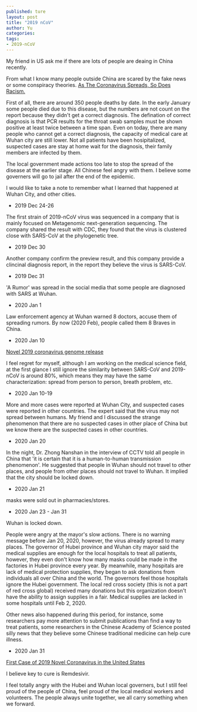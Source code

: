 ```yaml
---
published: ture
layout: post
title: "2019 nCoV"
author: Yu
categories:
tags:
- 2019-nCoV
---
```



My friend in US ask me if there are lots of people are deaing in China recently.

From what I know many people outside China are scared by the fake news or some conspiracy theories. [As The Coronavirus Spreads, So Does Racism.](https://www.forbes.com/sites/sarahkim/2020/01/30/coronavirus-racism-asian-communities/)

First of all, there are around 350 people deaths by date. In the early January some people died due to this disease, but the numbers are not count on the report because they didn't get a correct diagnosis. The defination of correct diagnosis is that PCR results for the throat swab samples must be shown positive at least twice between a time span. Even on today, there are many people who cannot get a correct diagnosis, the capacity of medical care at Wuhan city are still lower. Not all patients have been hosipitalized, suspected cases are stay at home wait for the diagnosis, their family members are infected by them.

The local government made actions too late to stop the spread of the disease at the earlier stage. All Chinese feel angry with them. I believe some governers will go to jail after the end of the epidemic.

I would like to take a note to remember what I learned that happened at Wuhan City, and other cities.

- 2019 Dec 24-26

The first strain of 2019-nCoV virus was sequenced in a company that is mainly focused on Metagenomic next-generation sequencing. The company shared the result with CDC, they found that the virus is clustered close with SARS-CoV at the phylogenetic tree.

- 2019 Dec 30 

Another company confirm the preview result, and this company provide a clincinal diagnosis report, in the report they believe the virus is SARS-CoV.

- 2019 Dec 31

'A Rumor' was spread in the social media that some people are diagnosed with SARS at Wuhan.

- 2020 Jan 1

Law enforcement agency at Wuhan warned 8 doctors, accuse them of spreading rumors. By now (2020 Feb), people called them 8 Braves in China.

- 2020 Jan 10

[Novel 2019 coronavirus genome release](http://virological.org/t/novel-2019-coronavirus-genome/319)

I feel regret for myself, although I am working on the medical science field,  at the first glance I still ignore the similarity between SARS-CoV and 2019-nCoV is around 80%, which means they may have the same characterization: spread from person to person, breath problem, etc.

- 2020 Jan 10-19

More and more cases were reported at Wuhan City, and suspected cases were reported in other countries. The expert said that the virus may not spread between humans.
My friend and I discussed the strange phenomenon that there are no suspected cases in other place of China but we know there are the suspected cases in other countries.

- 2020 Jan 20

In the night, Dr. Zhong Nanshan in the interview of CCTV told all people in China that 'it is certain that it is a human-to-human transmission phenomenon'.
He suggested that people in Wuhan should not travel to other places, and people from other places should not travel to Wuhan. It implied that the city should be locked down.

- 2020 Jan 21

masks were sold out in pharmacies/stores.

- 2020 Jan 23 - Jan 31

Wuhan is locked down.

People were angry at the mayor's slow actions. There is no warning message before Jan 20, 2020, however, the virus already spread to many places.
The governor of Hubei province and Wuhan city mayor said the medical supplies are enough for the local hospitals to treat all patients, however, they even don't know how many masks could be made in the factories in Hubei province every year. By meanwhile, many hospitals are lack of medical protection supplies, they began to ask donations from individuals all over China and the world. The governors feel those hospitals ignore the Hubei government. The local red cross society (this is not a part of red cross global) received many donations but this organization doesn't have the ability to assign supplies in a fair. Medical supplies are lacked in some hospitals until Feb 2, 2020. 

Other news also happened during this period, for instance, some researchers pay more attention to submit publications than find a way to treat patients, some researchers in the Chinese Academy of Science posted silly news that they believe some Chinese traditional medicine can help cure illness.

- 2020 Jan 31

[First Case of 2019 Novel Coronavirus in the United States](https://www.nejm.org/doi/full/10.1056/NEJMoa2001191)

I believe key to cure is Remdesivir.


I feel totally angry with the Hubei and Wuhan local governers, but I still feel proud of the people of China, feel proud of the local medical workers and volunteers. The people always unite together, we all carry something when we forward.

